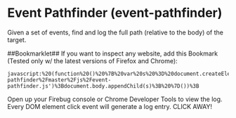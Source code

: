 Event Pathfinder (event-pathfinder)
============

Given a set of events, find and log the full path (relative to the body) of the target.


##Bookmarklet##
If you want to inspect any website, add this Bookmark (Tested only w/ the latest versions of Firefox and Chrome):
```
javascript:%20(function%20()%20%7B%20var%20s%20%3D%20document.createElement('script')%3B%20s.setAttribute('src'%2C%20'https%3A%2F%2Fraw.github.com%2Fyahooza%2Fevent-pathfinder%2Fmaster%2Fjs%2Fevent-pathfinder.js')%3Bdocument.body.appendChild(s)%3B%20%7D())%3B
```

Open up your Firebug console or Chrome Developer Tools to view the log. Every DOM element click event will generate a log entry. CLICK AWAY!
